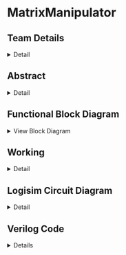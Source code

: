 # MatrixManipulator

<!-- First Section -->
## Team Details
<details>
  <summary>Detail</summary>
	  
  <ul>
    <li>Section: S2 Team-15</li>
    <li>Semester: 3rd Sem B. Tech. CSE</li>
    <li>Member-1: Aditya Suresh, 231CS203, adityasuresh.231cs203@nitk.edu.in</li>
    <li>Member-2: Nikhil Kottoli, 231CS236, nikhilkottoli.231cs236@nitk.edu.in</li>
    <li>Member-3: Vishal, 231CS263, vishalgangani.231cs263@nitk.edu.in</li>
  </ul>
</details>

<!-- Second Section -->
## Abstract
<details>
  <summary>Detail</summary>
  
  - **Motivation:**  
  Efficient handling of matrices is crucial in various fields, including computer graphics, engineering, data science, and machine learning. The need for systems that can efficiently perform these operations and which can be easily scaled are essential. We aimed to make a system which not only performs the most common operations but also is easy to scale and modular.

- **Problem Statement:**  
  This project addresses the need for efficient matrix operations by developing a tool that exclusively uses combinational and sequential circuits to perform multiplication, transposition, and determinant calculations. This solution is grounded in digital systems and implements most used matrix operations in as little hardware as possible.

- **Features:**  
  - **Matrix Multiplication:** Efficiently multiplies two matrices, handling various inputs and displaying the resulting product in a clear format.
  - **Transpose Calculation and Arithmetic Operations:** Allows users to easily find the transpose of any matrix, visually presenting the result. It also performs scalar multiplication and matrix subtraction and addition.
  - **Determinant Finder:** Accurately computes the determinant of square matrices and indicates the existence of an inverse.
  - **User-Friendly Interface:** Provides an easy-to-use interface, simplifying data input and output display using a seven-segment display.

  
</details>

<!-- Block Diagram Section -->
## Functional Block Diagram
<details>
  <summary>View Block Diagram</summary>
  <img src="/Snapshots/BlockDiagram.png" alt="Block Diagram" style="display: block; margin: 20px auto;">
</details>

<!-- Third Section -->
## Working

<details>
  <summary>Detail</summary>
  
  ### DESCRIPTION
  
  Details of the working mechanism of the project will be described here.
  
  Let the inputs be two 2x2 matrices, with each element represented as a 2-bit binary number:
  
 <table>
    <tr>
      <td>A =</td>
      <td>
        <table border="1" style="border-collapse: collapse;">
          <tr>
            <td>01</td>
            <td>10</td>
          </tr>
          <tr>
            <td>11</td>
            <td>00</td>
          </tr>
        </table>
      </td>
    </tr>
    <tr>
      <td>B =</td>
      <td>
        <table border="1" style="border-collapse: collapse;">
          <tr>
            <td>10</td>
            <td>11</td>
          </tr>
          <tr>
            <td>00</td>
            <td>01</td>
          </tr>
        </table>
      </td>
    </tr>
  </table>

  Note: Each element of the matrices \(A\) and \(B\) can take values from 0 to 3 (i.e., \(00\) to \(11\) in binary).

 The operations performed on these matrices are as follows:

- **0:** Addition (A + B)
- **1:** Subtraction (A - B)
- **2:** Multiplication (A × B)
- **3:** Scalar Multiplication (k × A)
- **4:** Transpose (A^T)
- **5:** Determinant (det(A))
- **6:** Inverse (A^(-1)) (if det(A) ≠ 0)

  ### Truth Tables for Each Operation

  | Control Signal S | $a_{11}$ | $a_{12}$ | $a_{21}$ | $a_{22}$ | $b_{11}$ | $b_{12}$ | $b_{21}$ | $b_{22}$ | Output 1 | Output 2 | Output 3 | Output 4 |
  |-----------------------|------------|------------|------------|------------|------------|------------|------------|------------|----------|----------|----------|----------|
  | 000                   | 01         | 10         | 11         | 00         | 10         | 11         | 00         | 01         | 011      | 101      | 011      | 001      |
  | 001                   | 01         | 10         | 11         | 00         | 10         | 11         | 00         | 01         | 101      | 101      | 11       | 101      |
  | 010                   | 01         | 10         | 11         | 00         | 10         | 11         | 00         | 01         | 011      | 011      | 011      | 001      |
  | 100                   | 01         | 10         | 11         | 00         | -          | -          | -          | -          | 001      | 011      | 010      | 000      |
  | 101                   | 01         | 10         | 11         | 00         | -          | -          | -          | -          | 011      | -        | -        | -        |
  | 110                   | 01         | 10         | 11         | 00         | -          | -          | -          | -          | 000      | 110      | 111      | 001      |

  **Table 1:** Truth Tables for Matrix Addition, Subtraction, Multiplication, and Transpose

| Control Signal $S$ | $a_{11}$ | $a_{12}$ | $a_{21}$ | $a_{22}$ | Scalar $k$ | $k \cdot a_{11}$ | $k \cdot a_{12}$ | $k \cdot a_{21}$ | $k \cdot a_{22}$ |
|--------------------|----------|----------|----------|----------|------------|------------------|------------------|------------------|------------------|
| 011                   | 01         | 10         | 11         | 00         | 10            | 010               | 100               | 110               | 00                |

  **Table 2:** Truth Table for Scalar Multiplication
</details>



<!-- Fourth Section -->
## Logisim Circuit Diagram
<details>
  <summary>Detail</summary>
	<h2>Main</h2>
	<p> The following is the main module with which the user interacts to compute his operations.</p>
  <img src="/Snapshots/S2-T15.png" alt="Logisim Circuit Diagram" style="display: block; margin: 20px auto;">
	<h4> The main submodules are: </h4>
  <h2>Storage</h2>
	<p>The storage module stores the first input set given by the user and allows us to use the same set of switches to give in another separate set of inputs.</p>
	 <img src="/Snapshots/Storage.png" alt="Logisim Circuit Diagram" style="display: block; margin: 20px auto;">
<h2>Adder</h2>
	<p>The Adder module performs the function of addition of two matrices.</p>
	 <img src="/Snapshots/Adder.png" alt="Logisim Circuit Diagram" style="display: block; margin: 20px auto;">
<h2>Subtractor</h2>
	<p>The Subtractor module performs the function of subtracting one matrix from another.</p>
	 <img src="/Snapshots/Subtractor.png" alt="Logisim Circuit Diagram" style="display: block; margin: 20px auto;">
<h2>Matrix Multiplier</h2>
	<p>The Matrix Multiplier module performs the function of Multiplying two matrices.</p>
	 <img src="/Snapshots/MatrixMultiplier.png" alt="Logisim Circuit Diagram" style="display: block; margin: 20px auto;">
<h2>Scalar Multiplier</h2>
	<p>The Scalar Multiplier module performs the function of multiplying a martix with a scalar number.</p>
	 <img src="/Snapshots/ScalarMultiplier.png" alt="Logisim Circuit Diagram" style="display: block; margin: 20px auto;">
<h2>Transpose</h2>
	<p>The Transpose module performs the function of computing the transpose of the input matrix.</p>
	 <img src="/Snapshots/Transpose.png" alt="Logisim Circuit Diagram" style="display: block; margin: 20px auto;">
<h2>Determinant</h2>
	<p>The Determinant module performs the function of computing the Determinant of the input matrix.</p>
	 <img src="/Snapshots/Determinant.png" alt="Logisim Circuit Diagram" style="display: block; margin: 20px auto;">
<h2>Inverse</h2>
	<p>The Inverse module performs the function of computing the inverse of the input matrix.</p>
	 <img src="/Snapshots/Inverse.png" alt="Logisim Circuit Diagram" style="display: block; margin: 20px auto;">
<h2>7-Segment</h2>
	<p>The 7Segment module performs the function of displaying the output binary number in the form of a readable decimal number.</p>
	 <img src="/Snapshots/7Segment.png" alt="Logisim Circuit Diagram" style="display: block; margin: 20px auto;">
</details>

<!-- Fifth Section -->
## Verilog Code
<details>
  <summary>Details</summary>
  <details>
  <summary>Modules</summary>

```verilog
/*
    Team:S2-T15
    Member-1:Aditya Suresh 231CS203
    Member-2:Nikhil Kottoli 231CS236
    Member-3:Vishal 231CS263
*/


module determinant_2x2(
    input [1:0] d11, d12, d21, d22,  // 2-bit elements of the 2x2 matrix
    output reg [3:0] det             // 4-bit output for the determinant
);

    always @(*) begin
        det = (d11 * d22) - (d12 * d21);
    end

endmodule


module determinant_2x2_gate_level(
    input [1:0] d11, d12, d21, d22,  // Matrix elements
    output [3:0] det                 // Determinant output
);
    
    wire [3:0] mult1;  // Product of d11 and d22
    wire [3:0] mult2;  // Product of d12 and d21
    wire borrow;       // Borrow signal for subtraction

    // Multiplication for d11 * d22
    wire p00, p01, p10, p11; // Partial products
    and (p00, d11[0], d22[0]);
    and (p01, d11[0], d22[1]);
    and (p10, d11[1], d22[0]);
    and (p11, d11[1], d22[1]);

    xor (mult1[1], p01, p10);  // Sum for second bit
    xor (mult1[2], p01, p11);  // Sum for third bit
    and (mult1[0], p00, 1'b1);  // LSB
    and (mult1[3], p11, 1'b1);   // MSB

    // Multiplication for d12 * d21
    wire q00, q01, q10, q11; // Partial products
    and (q00, d12[0], d21[0]);
    and (q01, d12[0], d21[1]);
    and (q10, d12[1], d21[0]);
    and (q11, d12[1], d21[1]);

    xor (mult2[1], q01, q10);  // Sum for second bit
    xor (mult2[2], q01, q11);  // Sum for third bit
    and (mult2[0], q00, 1'b1);  // LSB
    and (mult2[3], q11, 1'b1);   // MSB

    // Subtract mult2 from mult1
    wire [3:0] temp; // Result of subtraction
    wire b0, b1, b2, b3;

    // First bit
    xor (temp[0], mult1[0], mult2[0]); 
    not (b0, mult2[0]);                 
    and (b1, b0, mult1[0]);             

    // Second bit
    xor (temp[1], mult1[1], mult2[1]);
    and (b2, b0, mult1[1]);
    and (b3, mult2[1], mult1[0]);
    or (borrow, b1, b2);               

    // Third bit
    xor (temp[2], mult1[2], mult2[2]);

    // Final output using buffers instead of assign
    buf (det[0], temp[0]);
    buf (det[1], temp[1]);
    buf (det[2], temp[2]);
    buf (det[3], 1'b0);  // If you want to set the MSB to 0, adjust accordingly

endmodule



module inverse_2x2(
    input signed [3:0] d11, d12, d21, d22,  // Input elements of the 2x2 matrix
    output reg signed [3:0] inv11, inv12, inv21, inv22, // Output for the inverse matrix
    output reg valid                  // Output valid flag
);

    reg signed [5:0] det; // Determinant with wider bit-width for intermediate results

    // Determinant calculation
    always @(*) begin
        det = (d11 * d22) - (d12 * d21);
    end

    // Check if determinant is non-zero and calculate the inverse
    always @(*) begin
        if (det != 0) begin
            valid = 1; // Inverse exists
            inv11 = d22;         // Assign d22 directly
            inv12 = -d12;        // Assign negative of d12
            inv21 = -d21;        // Assign negative of d21
            inv22 = d11;         // Assign d11 directly
        end else begin
            valid = 0; // Inverse does not exist
            inv11 = 4'b0000; // Output 0
            inv12 = 4'b0000; // Output 0
            inv21 = 4'b0000; // Output 0
            inv22 = 4'b0000; // Output 0
        end
    end

endmodule

module inverse_2x2_gate(
    input [3:0] d11, d12, d21, d22,   // Input elements of the 2x2 matrix
    output [3:0] inv11, inv12, inv21, inv22 // Inverse matrix elements
);

    // Wires for negative values
    wire [3:0] neg_d12;
    wire [3:0] neg_d21;

    // Generate negation of d12 and d21 using NOT gates
    not(neg_d12[0], d12[0]);
    not(neg_d12[1], d12[1]);
    not(neg_d12[2], d12[2]);
    not(neg_d12[3], d12[3]);

    not(neg_d21[0], d21[0]);
    not(neg_d21[1], d21[1]);
    not(neg_d21[2], d21[2]);
    not(neg_d21[3], d21[3]);

    // inv11 = d22
    wire inv11_0, inv11_1, inv11_2, inv11_3;
    and(inv11_0, d22[0], 1'b1); // d22[0] 
    and(inv11_1, d22[1], 1'b1); // d22[1] 
    and(inv11_2, d22[2], 1'b1); // d22[2] 
    and(inv11_3, d22[3], 1'b1); // d22[3] 

    // inv12 = -d12
    wire inv12_0, inv12_1, inv12_2, inv12_3;
    and(inv12_0, neg_d12[0], 1'b1); // -d12[0]
    and(inv12_1, neg_d12[1], 1'b1); // -d12[1]
    and(inv12_2, neg_d12[2], 1'b1); // -d12[2]
    and(inv12_3, neg_d12[3], 1'b1); // -d12[3]

    // inv21 = -d21
    wire inv21_0, inv21_1, inv21_2, inv21_3;
    and(inv21_0, neg_d21[0], 1'b1); // -d21[0]
    and(inv21_1, neg_d21[1], 1'b1); // -d21[1]
    and(inv21_2, neg_d21[2], 1'b1); // -d21[2]
    and(inv21_3, neg_d21[3], 1'b1); // -d21[3]

    // inv22 = d11
    wire inv22_0, inv22_1, inv22_2, inv22_3;
    and(inv22_0, d11[0], 1'b1); // d11[0]
    and(inv22_1, d11[1], 1'b1); // d11[1]
    and(inv22_2, d11[2], 1'b1); // d11[2]
    and(inv22_3, d11[3], 1'b1); // d11[3]

    and(inv11[0], inv11_0, 1'b1);
    and(inv11[1], inv11_1, 1'b1);
    and(inv11[2], inv11_2, 1'b1);
    and(inv11[3], inv11_3, 1'b1);

    and(inv12[0], inv12_0, 1'b1);
    and(inv12[1], inv12_1, 1'b1);
    and(inv12[2], inv12_2, 1'b1);
    and(inv12[3], inv12_3, 1'b1);

    and(inv21[0], inv21_0, 1'b1);
    and(inv21[1], inv21_1, 1'b1);
    and(inv21[2], inv21_2, 1'b1);
    and(inv21[3], inv21_3, 1'b1);

    and(inv22[0], inv22_0, 1'b1);
    and(inv22[1], inv22_1, 1'b1);
    and(inv22[2], inv22_2, 1'b1);
    and(inv22[3], inv22_3, 1'b1);

endmodule

module matrix_adder_2x2(
    input [2:0] a11, a12, a21, a22,  // Elements of matrix A (3-bit)
    input [2:0] b11, b12, b21, b22,  // Elements of matrix B (3-bit)
    output [3:0] c11, c12, c21, c22  // Elements of result matrix C (4-bit)
);

    // Addition operations
    assign c11 = a11 + b11;
    assign c12 = a12 + b12;
    assign c21 = a21 + b21;
    assign c22 = a22 + b22;

endmodule


module full_adder (
    input a,
    input b,
    input cin,
    output sum,
    output cout
);
    wire a_xor_b, a_and_b, a_xor_b_and_cin;

    // Logic for Full Adder
    xor(a_xor_b, a, b);              
    xor(sum, a_xor_b, cin);         
    and(a_and_b, a, b);             
    and(a_xor_b_and_cin, a_xor_b, cin); 
    or(cout, a_and_b, a_xor_b_and_cin); 
endmodule

module matrix_adder_2x2_gate_level(
    input [2:0] a11, a12, a21, a22,  // Matrix A elements
    input [2:0] b11, b12, b21, b22,  // Matrix B elements
    output [3:0] c11, c12, c21, c22  // Result matrix elements
);

    // Carry wires
    wire carry11_1, carry11_2, carry11_3;  
    wire carry12_1, carry12_2, carry12_3;  
    wire carry21_1, carry21_2, carry21_3;  
    wire carry22_1, carry22_2, carry22_3;  

    // c11 addition
    full_adder FA11_0 (.a(a11[0]), .b(b11[0]), .cin(1'b0),   .sum(c11[0]), .cout(carry11_1));
    full_adder FA11_1 (.a(a11[1]), .b(b11[1]), .cin(carry11_1), .sum(c11[1]), .cout(carry11_2));
    full_adder FA11_2 (.a(a11[2]), .b(b11[2]), .cin(carry11_2), .sum(c11[2]), .cout(carry11_3));
    and(c11[3], carry11_3, 1'b1);  // MSB for c11

    // c12 addition
    full_adder FA12_0 (.a(a12[0]), .b(b12[0]), .cin(1'b0),   .sum(c12[0]), .cout(carry12_1));
    full_adder FA12_1 (.a(a12[1]), .b(b12[1]), .cin(carry12_1), .sum(c12[1]), .cout(carry12_2));
    full_adder FA12_2 (.a(a12[2]), .b(b12[2]), .cin(carry12_2), .sum(c12[2]), .cout(carry12_3));
    and(c12[3], carry12_3, 1'b1);  // MSB for c12

    // c21 addition
    full_adder FA21_0 (.a(a21[0]), .b(b21[0]), .cin(1'b0),   .sum(c21[0]), .cout(carry21_1));
    full_adder FA21_1 (.a(a21[1]), .b(b21[1]), .cin(carry21_1), .sum(c21[1]), .cout(carry21_2));
    full_adder FA21_2 (.a(a21[2]), .b(b21[2]), .cin(carry21_2), .sum(c21[2]), .cout(carry21_3));
    and(c21[3], carry21_3, 1'b1);  // MSB for c21

    // c22 addition
    full_adder FA22_0 (.a(a22[0]), .b(b22[0]), .cin(1'b0),   .sum(c22[0]), .cout(carry22_1));
    full_adder FA22_1 (.a(a22[1]), .b(b22[1]), .cin(carry22_1), .sum(c22[1]), .cout(carry22_2));
    full_adder FA22_2 (.a(a22[2]), .b(b22[2]), .cin(carry22_2), .sum(c22[2]), .cout(carry22_3));
    and(c22[3], carry22_3, 1'b1);  // MSB for c22

endmodule


module matrix_subtractor_2x2(
    input [2:0] a11, a12, a21, a22,  // Elements of matrix A (3-bit)
    input [2:0] b11, b12, b21, b22,  // Elements of matrix B (3-bit)
    output [3:0] c11, c12, c21, c22  // Elements of result matrix C (4-bit)
);

    // Subtraction operations
    assign c11 = a11 - b11;
    assign c12 = a12 - b12;
    assign c21 = a21 - b21;
    assign c22 = a22 - b22;

endmodule

module full_subtractor (
    input a,
    input b,
    input bin,      // Borrow input
    output diff,    // Difference output
    output bout      // Borrow output
);
    wire a_xor_b, a_nand_b, a_nxor_bin;

    // Logic for Full Subtractor
    xor(a_xor_b, a, b);                  
    xor(diff, a_xor_b, bin);             
    nand(a_nand_b, a, b);                
    xor(a_nxor_bin, a_xor_b, bin);      
    and(bout, a_nand_b, 1'b1);           
    or(bout, bout, a_nxor_bin);
endmodule




module matrix_multiply(
    input [7:0] A, // 2x2 matrix A elements, packed: {a11, a12, a21, a22} - 2 bits each
    input [7:0] B, // 2x2 matrix B elements, packed: {b11, b12, b21, b22} - 2 bits each
    output reg [15:0] C // Resulting 2x2 matrix C elements, packed: {c11, c12, c21, c22} - 4 bits each
);

    // Unpack the matrix elements from A and B (each element is 2 bits)
    reg [1:0] a11, a12, a21, a22;
    reg [1:0] b11, b12, b21, b22;

    reg [3:0] c11, c12, c21, c22; // Results should fit within 4 bits

    always @(*) begin
        // Unpacking the input matrices
        a11 = A[7:6];
        a12 = A[5:4];
        a21 = A[3:2];
        a22 = A[1:0];

        b11 = B[7:6];
        b12 = B[5:4];
        b21 = B[3:2];
        b22 = B[1:0];

        // Matrix multiplication logic
        c11 = (a11 * b11) + (a12 * b21); // Top-left element
        c12 = (a11 * b12) + (a12 * b22); // Top-right element
        c21 = (a21 * b11) + (a22 * b21); // Bottom-left element
        c22 = (a21 * b12) + (a22 * b22); // Bottom-right element

        // Packing the output matrix (packing 4-bit results into 16-bit output)
        C = {c11, c12, c21, c22};
    end
endmodule


module matrix_multiply_gate_level(
    input [7:0] A, // 2x2 matrix A elements packed: {a11, a12, a21, a22}
    input [7:0] B, // 2x2 matrix B elements packed: {b11, b12, b21, b22}
    output [15:0] C // Resulting 2x2 matrix C elements packed: {c11, c12, c21, c22}
);

    // Unpack matrix A
    wire [1:0] a11 = A[7:6];
    wire [1:0] a12 = A[5:4];
    wire [1:0] a21 = A[3:2];
    wire [1:0] a22 = A[1:0];

    // Unpack matrix B
    wire [1:0] b11 = B[7:6];
    wire [1:0] b12 = B[5:4];
    wire [1:0] b21 = B[3:2];
    wire [1:0] b22 = B[1:0];

    // Intermediate products for C
    wire [3:0] p11, p12, p21, p22;
    wire [3:0] p13, p14, p21_temp, p22_temp;
    wire [3:0] p23, p24;

    // c11 = a11 * b11 + a12 * b21
    and (p11[0], a11[0], b11[0]);
    and (p11[1], a11[0], b11[1]);
    and (p11[2], a11[1], b11[0]);
    and (p11[3], a11[1], b11[1]);

    and (p12[0], a12[0], b21[0]);
    and (p12[1], a12[0], b21[1]);
    and (p12[2], a12[1], b21[0]);
    and (p12[3], a12[1], b21[1]);

    // c12 = a11 * b12 + a12 * b22
    and (p13[0], a11[0], b12[0]);
    and (p13[1], a11[0], b12[1]);
    and (p13[2], a11[1], b12[0]);
    and (p13[3], a11[1], b12[1]);

    and (p14[0], a12[0], b22[0]);
    and (p14[1], a12[0], b22[1]);
    and (p14[2], a12[1], b22[0]);
    and (p14[3], a12[1], b22[1]);

    // c21 = a21 * b11 + a22 * b21
    and (p21_temp[0], a21[0], b11[0]);
    and (p21_temp[1], a21[0], b11[1]);
    and (p21_temp[2], a21[1], b11[0]);
    and (p21_temp[3], a21[1], b11[1]);

    and (p22_temp[0], a22[0], b21[0]);
    and (p22_temp[1], a22[0], b21[1]);
    and (p22_temp[2], a22[1], b21[0]);
    and (p22_temp[3], a22[1], b21[1]);

    // c22 = a21 * b12 + a22 * b22
    and (p23[0], a21[0], b12[0]);
    and (p23[1], a21[0], b12[1]);
    and (p23[2], a21[1], b12[0]);
    and (p23[3], a21[1], b12[1]);

    and (p24[0], a22[0], b22[0]);
    and (p24[1], a22[0], b22[1]);
    and (p24[2], a22[1], b22[0]);
    and (p24[3], a22[1], b22[1]);

    // c11 Calculation (using half adders)
    wire c11_temp1, c11_temp2, c11_carry1, c11_carry2;
    or (c11_temp1, p11[0], p12[0]);
    or (c11_temp2, p11[1], p12[1]);
    
    and (c11_carry1, p11[0], p12[0]);
    and (c11_carry2, p11[1], p12[1]);

    // c12 Calculation
    wire c12_temp1, c12_temp2, c12_carry1, c12_carry2;
    or (c12_temp1, p13[0], p14[0]);
    or (c12_temp2, p13[1], p14[1]);

    and (c12_carry1, p13[0], p14[0]);
    and (c12_carry2, p13[1], p14[1]);

    // c21 Calculation
    wire c21_temp1, c21_temp2, c21_carry1, c21_carry2;
    or (c21_temp1, p21_temp[0], p22_temp[0]);
    or (c21_temp2, p21_temp[1], p22_temp[1]);

    and (c21_carry1, p21_temp[0], p22_temp[0]);
    and (c21_carry2, p21_temp[1], p22_temp[1]);

    // c22 Calculation
    wire c22_temp1, c22_temp2, c22_carry1, c22_carry2;
    or (c22_temp1, p23[0], p24[0]);
    or (c22_temp2, p23[1], p24[1]);

    and (c22_carry1, p23[0], p24[0]);
    and (c22_carry2, p23[1], p24[1]);

    // Final outputs for C using only gates
    // c11 output
    wire c11_final, c12_final, c21_final, c22_final;

    or (C[15], c11_temp1, c11_temp2); // c11's carry output
    or (C[14], c11_carry1, c11_carry2); // c11's carry output

    // c12 output
    or (C[13], c12_temp1, c12_temp2); // c12's carry output
    or (C[12], c12_carry1, c12_carry2); // c12's carry output

    // c21 output
    or (C[11], c21_temp1, c21_temp2); // c21's carry output
    or (C[10], c21_carry1, c21_carry2); // c21's carry output

    // c22 output
    or (C[9], c22_temp1, c22_temp2); // c22's carry output
    or (C[8], c22_carry1, c22_carry2); // c22's carry output

endmodule


// 2-bit multiplier module (gate-level)
module multiply_2bit (
    input [1:0] a, b,
    output [3:0] p // 4-bit product
);
    wire p0, p1, p2, p3;

    assign p0 = a[0] & b[0];             // Least significant bit
    assign p1 = (a[1] & b[0]) ^ (a[0] & b[1]);
    assign p2 = (a[1] & b[0]) & (a[0] & b[1]) ^ (a[1] & b[1]);
    assign p3 = (a[1] & b[1]);           // Most significant bit

    assign p = {p3, p2, p1, p0};         // Combine into 4-bit product

endmodule

// 4-bit adder module (gate-level)
module adder_4bit (
    input [3:0] a, b,
    output [3:0] sum
);
    wire carry1, carry2, carry3;

    full_adder FA1 (.a(a[0]), .b(b[0]), .cin(1'b0), .sum(sum[0]), .cout(carry1));
    full_adder FA2 (.a(a[1]), .b(b[1]), .cin(carry1), .sum(sum[1]), .cout(carry2));
    full_adder FA3 (.a(a[2]), .b(b[2]), .cin(carry2), .sum(sum[2]), .cout(carry3));
    full_adder FA4 (.a(a[3]), .b(b[3]), .cin(carry3), .sum(sum[3]), .cout());

endmodule


module matrix_transpose_2x2(
    input [2:0] a11, a12, a21, a22,  // Elements of matrix A (3-bit each)
    output [2:0] t11, t12, t21, t22  // Elements of transposed matrix T (3-bit each)
);

    // Transpose logic
    assign t11 = a11;  // Top-left element stays the same
    assign t12 = a21;  // Top-right element becomes bottom-left
    assign t21 = a12;  // Bottom-left element becomes top-right
    assign t22 = a22;  // Bottom-right element stays the same

endmodule

module matrix_transpose_2x2_gate(
    input [2:0] a11, a12, a21, a22,  // Elements of matrix A (3-bit each)
    output [2:0] t11, t12, t21, t22  // Elements of transposed matrix T (3-bit each)
);

    // Intermediate wires to hold the transposed values
    wire [2:0] temp1; // Holds t11 and t22
    wire [2:0] temp2; // Holds t12 and t21

    // Assigning top-left and bottom-right directly
    // Using AND gates to route the original values
    and (t11[0], a11[0], 1'b1); // t11[0] = a11[0]
    and (t11[1], a11[1], 1'b1); // t11[1] = a11[1]
    and (t11[2], a11[2], 1'b1); // t11[2] = a11[2]

    and (t22[0], a22[0], 1'b1); // t22[0] = a22[0]
    and (t22[1], a22[1], 1'b1); // t22[1] = a22[1]
    and (t22[2], a22[2], 1'b1); // t22[2] = a22[2]

    // Transposing top-right to bottom-left
    and (t12[0], a21[0], 1'b1); // t12[0] = a21[0]
    and (t12[1], a21[1], 1'b1); // t12[1] = a21[1]
    and (t12[2], a21[2], 1'b1); // t12[2] = a21[2]

    // Transposing bottom-left to top-right
    and (t21[0], a12[0], 1'b1); // t21[0] = a12[0]
    and (t21[1], a12[1], 1'b1); // t21[1] = a12[1]
    and (t21[2], a12[2], 1'b1); // t21[2] = a12[2]

endmodule


```
</details>
<details>
  <summary>TestBench</summary>

```verilog
`timescale 1ns / 1ps
`include "S2-T15.v"

module matrix_operations_2x2_tb();

    // Inputs for matrix operations
    reg [2:0] a11, a12, a21, a22;
    reg [2:0] b11, b12, b21, b22;

    // Outputs for matrix addition
    wire [3:0] c11_add, c12_add, c21_add, c22_add;

    // Outputs for matrix subtraction
    wire [3:0] c11_sub, c12_sub, c21_sub, c22_sub;

    // Packed 8-bit inputs for matrix multiplication
    reg [7:0] A_mul;
    reg [7:0] B_mul;
    wire [15:0] C_mul;  // Outputs for matrix multiplication

    // Outputs for matrix transpose
    wire [2:0] t11, t12, t21, t22;

    // Instantiate Unit Under Test (UUT) for matrix addition
    matrix_adder_2x2 uut_add (
        .a11(a11), .a12(a12), .a21(a21), .a22(a22),
        .b11(b11), .b12(b12), .b21(b21), .b22(b22),
        .c11(c11_add), .c12(c12_add), .c21(c21_add), .c22(c22_add)
    );

    // Instantiate Unit Under Test (UUT) for matrix subtraction
    matrix_subtractor_2x2 uut_sub (
        .a11(a11), .a12(a12), .a21(a21), .a22(a22),
        .b11(b11), .b12(b12), .b21(b21), .b22(b22),
        .c11(c11_sub), .c12(c12_sub), .c21(c21_sub), .c22(c22_sub)
    );

    // Instantiate Unit Under Test (UUT) for matrix multiplication
    matrix_multiply uut_mul (
        .A(A_mul),  // Packed matrix A
        .B(B_mul),  // Packed matrix B
        .C(C_mul)   // Packed result matrix C
    );

    // Instantiate Unit Under Test (UUT) for matrix transpose
    matrix_transpose_2x2 uut_trans (
        .a11(a11), .a12(a12), .a21(a21), .a22(a22),
        .t11(t11), .t12(t12), .t21(t21), .t22(t22)
    );

    // Inputs for determinant calculation
    reg [1:0] d11, d12, d21, d22; // 2 bits for each matrix element
    wire [3:0] det; // Use signed to accommodate negative results

    // Instantiate Unit Under Test (UUT) for determinant calculation
    determinant_2x2 duut (
        .d11(d11),
        .d12(d12),
        .d21(d21),
        .d22(d22),
        .det(det)
    );

    // Matrix inputs
    reg signed [3:0] i11, i12, i21, i22;
    wire [3:0] inv11, inv12, inv21, inv22;
    wire valid;                // Valid flag

    // Instantiate the inverse_2x2 module
    inverse_2x2 uut (
        .d11(i11),
        .d12(i12),
        .d21(i21),
        .d22(i22),
        .inv11(inv11),
        .inv12(inv12),
        .inv21(inv21),
        .inv22(inv22),
        .valid(valid)
    );

    // Task to display addition results
    task display_addition_results;
    begin
        $display("Matrix A:");
        $display("%0d %0d", a11, a12);
        $display("%0d %0d", a21, a22);

        $display("Matrix B:");
        $display("%0d %0d", b11, b12);
        $display("%0d %0d", b21, b22);

        $display("Result Matrix C (Addition):");
        $display("%0d %0d", c11_add, c12_add);
        $display("%0d %0d", c21_add, c22_add);

        $display("--------------------");
    end
    endtask

    // Task to display subtraction results
    task display_subtraction_results;
    begin
        $display("Matrix A:");
        $display("%0d %0d", a11, a12);
        $display("%0d %0d", a21, a22);

        $display("Matrix B:");
        $display("%0d %0d", b11, b12);
        $display("%0d %0d", b21, b22);

        $display("Result Matrix C (Subtraction):");
        $display("%0d %0d", c11_sub, c12_sub);
        $display("%0d %0d", c21_sub, c22_sub);

        $display("--------------------");
    end
    endtask

    // Task to display multiplication results
    task display_multiplication_results;
    reg [3:0] A11, A12, A21, A22; // 2x2 matrix elements for A
    reg [3:0] B11, B12, B21, B22; // 2x2 matrix elements for B
    reg [7:0] C11, C12, C21, C22; // 2x2 matrix elements for result C

    begin
        // Unpacking matrix A
        A11 = A_mul[7:6]; A12 = A_mul[5:4];
        A21 = A_mul[3:2]; A22 = A_mul[1:0];

        // Unpacking matrix B
        B11 = B_mul[7:6]; B12 = B_mul[5:4];
        B21 = B_mul[3:2]; B22 = B_mul[1:0];

        // Unpacking matrix C (result)
        C11 = C_mul[15:12]; C12 = C_mul[11:8];
        C21 = C_mul[7:4]; C22 = C_mul[3:0];

        // Display Matrix A
        $display("Matrix A:");
        $display("%2d %2d", A11, A12);
        $display("%2d %2d", A21, A22);

        // Display Matrix B
        $display("Matrix B:");
        $display("%2d %2d", B11, B12);
        $display("%2d %2d", B21, B22);

        // Display Result Matrix C
        $display("Result Matrix C (Multiplication):");
        $display("%2d %2d", C11, C12);
        $display("%2d %2d", C21, C22);

        $display("--------------------");
    end
    endtask

    // Task to display transpose results
    task display_transpose_results;
    begin
        $display("Original Matrix A:");
        $display("%0d %0d", a11, a12);
        $display("%0d %0d", a21, a22);

        $display("Transposed Matrix T:");
        $display("%0d %0d", t11, t12);
        $display("%0d %0d", t21, t22);

        $display("--------------------");
    end
    endtask

    // Task to display determinant
    task display_determinant;
        input [1:0] d11, d12, d21, d22; // Matrix elements
        input signed [3:0] determinant;  // Determinant value
    begin
        $display("Matrix D:");
        $display("%0d %0d", d11, d12);
        $display("%0d %0d", d21, d22);
        $display("Determinant = %0d", determinant);
        $display("--------------------");
    end
    endtask

    // Task to display inverse results
    task display_inverse_results;
        input [1:0] d11, d12, d21, d22; // Input matrix elements
        input signed [3:0] det;          // Determinant
        input signed [3:0] inv11, inv12, inv21, inv22; // Inverse matrix elements
        input valid;                      // Validity flag
    begin
        $display("Matrix D:");
        $display("%0d %0d", d11, d12);
        $display("%0d %0d", d21, d22);
        $display("Determinant = %0d", det);
        
        if (valid) begin
            $display("Inverse Matrix:");
            $display("%0d %0d", inv11, inv12);
            $display("%0d %0d", inv21, inv22);
        end else begin
            $display("Matrix is singular; inverse does not exist.");
        end
        $display("--------------------");
    end
    endtask

    initial begin
        // Initialize matrices A and B
        a11 = 3; a12 = 2; a21 = 1; a22 = 4; // A
        b11 = 1; b12 = 1; b21 = 1; b22 = 1; // B

        // Call display_addition_results
        #10; // Wait for the addition operation
        display_addition_results;

        // Call display_subtraction_results
        #10; // Wait for the subtraction operation
        display_subtraction_results;

        // Initialize matrices for multiplication
        A_mul = {a11, a12, a21, a22}; // Pack matrix A
        B_mul = {b11, b12, b21, b22}; // Pack matrix B
        #10; // Wait for the multiplication operation
        display_multiplication_results;

        // Call display_transpose_results
        #10; // Wait for the transpose operation
        display_transpose_results;

        // Initialize for determinant calculation
        d11 = 1; d12 = 2; d21 = 3; d22 = 4; // Example matrix for determinant
        #10; // Wait for determinant calculation
        display_determinant(d11, d12, d21, d22, det);

        // Initialize for inverse calculation
        i11 = 0; i12 = 3; i21 = 2; i22 = 1; // Example matrix for inverse
        #10; // Wait for inverse calculation
        display_inverse_results(i11, i12, i21, i22, det, inv11, inv12, inv21, inv22, valid);

        $finish; // End simulation
    end
endmodule
```
</details>
<details>
	<summary>Sample Output</summary>
	<img src = "/Snapshots/VerilogSampleOutput.png" alt="Sample output">
</details>
</details>
